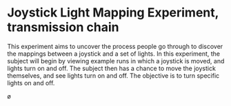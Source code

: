 # Joystick Light Mapping Experiment, transmission chain

This experiment aims to uncover the process people go through to discover the mappings between a joystick and a set of lights. In this experiment, the subject will begin by viewing example runs in which a joystick is moved, and lights turn on and off. The subject then has a chance to move the joystick themselves, and see lights turn on and off. The objective is to turn specific lights on and off.

ø
